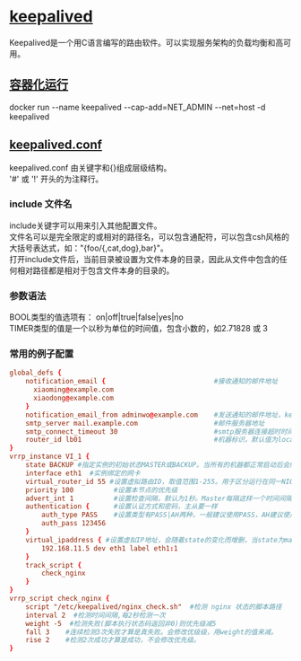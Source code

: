 # [keepalived](https://www.keepalived.org/index.html)

Keepalived是一个用C语言编写的路由软件。可以实现服务架构的负载均衡和高可用。

## [容器化运行](https://github.com/acassen/keepalived/tree/master/docker)

docker run --name keepalived --cap-add=NET_ADMIN --net=host -d keepalived

## [keepalived.conf](https://www.keepalived.org/manpage.html)

keepalived.conf 由关键字和{}组成层级结构。  
'#' 或 '!' 开头的为注释行。  

### include 文件名

include关键字可以用来引入其他配置文件。  
文件名可以是完全限定的或相对的路径名，可以包含通配符，可以包含csh风格的大括号表达式，如："{foo/{,cat,dog},bar}"。  
打开include文件后，当前目录被设置为文件本身的目录，因此从文件中包含的任何相对路径都是相对于包含文件本身的目录的。  

### 参数语法

BOOL类型的值选项有： on|off|true|false|yes|no  
TIMER类型的值是一个以秒为单位的时间值，包含小数的，如2.71828 或 3  

### 常用的例子配置

```conf
global_defs {
    notification_email {                           #接收通知的邮件地址
      xiaoming@example.com
      xiaodong@example.com
    }
    notification_email_from adminwo@example.com    #发送通知的邮件地址，keepalived在发生例如切换操作时会发送通知邮件。
    smtp_server mail.example.com                   #邮件服务器地址
    smtp_connect_timeout 30                        #smtp服务器连接超时时间
    router_id lb01                                 #机器标识，默认值为local host name
}
vrrp_instance VI_1 {
    state BACKUP #指定实例的初始状态MASTER或BACKUP。当所有的机器都正常启动后会触发选举机制，优先权最高的会成master节点，所以初始状态不一定是最终状态 
    interface eth1  #实例绑定的网卡
    virtual_router_id 55 #设置虚拟路由ID，取值范围1-255。用于区分运行在同一NIC上的多个vrrpd实例。
    priority 100          #设置本节点的优先级
    advert_int 1          #设置检查间隔，默认为1秒。Master每隔这样一个时间间隔会发送广播报文以通知组内其它路由器自己正常工作
    authentication {      #设置认证方式和密码，主从要一样
        auth_type PASS    #设置类型有PASS|AH两种，一般建议使用PASS，AH建议使用。
        auth_pass 123456
    }
    virtual_ipaddress { #设置虚拟IP地址，会随着state的变化而增删，当state为master时添加，当state为backup时删除。
        192.168.11.5 dev eth1 label eth1:1
    }
    track_script {  
        check_nginx  
    }
}
vrrp_script check_nginx {  
    script "/etc/keepalived/nginx_check.sh"  #检测 nginx 状态的脚本路径
    interval 2  #检测时间间隔,每2秒检测一次
    weight -5  #检测失败(脚本执行状态码返回非0)则优先级减5
    fall 3    #连续检测3次失败才算是真失败。会修改优级级，用weight的值来减。
    rise 2    #检测2次成功才算是成功，不会修改优先级。
}  
```
